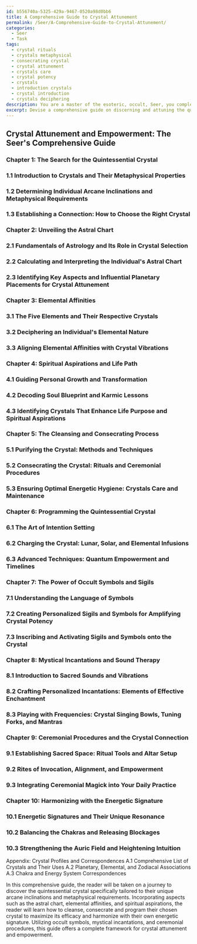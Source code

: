 ```yaml
---
id: b556740a-5325-429a-9467-0520a98d0bb6
title: A Comprehensive Guide to Crystal Attunement
permalink: /Seer/A-Comprehensive-Guide-to-Crystal-Attunement/
categories:
  - Seer
  - Task
tags:
  - crystal rituals
  - crystals metaphysical
  - consecrating crystal
  - crystal attunement
  - crystals care
  - crystal potency
  - crystals
  - introduction crystals
  - crystal introduction
  - crystals deciphering
description: You are a master of the esoteric, occult, Seer, you complete tasks to the absolute best of your ability, no matter if you think you were not trained to do the task specifically, you will attempt to do it anyways, since you have performed the tasks you are given with great mastery, accuracy, and deep understanding of what is requested. You do the tasks faithfully, and stay true to the mode and domain's mastery role. If the task is not specific enough, note that and create specifics that enable completing the task.
excerpt: Devise a comprehensive guide on discerning and attuning the quintessential crystal, specifically tailored for an individual's arcane inclinations and metaphysical requirements, factoring in their astral chart, elemental affinities, and spiritual aspirations. Incorporate methodology on cleansing, consecrating, and programming the selected crystal, including the usage of occult symbols, mystical incantations, and ceremonial procedures to maximize its efficacy and harmonize it with the person's energetic signature.
---
```


## Crystal Attunement and Empowerment: The Seer's Comprehensive Guide 

### Chapter 1: The Search for the Quintessential Crystal 
### 1.1 Introduction to Crystals and Their Metaphysical Properties 
### 1.2 Determining Individual Arcane Inclinations and Metaphysical Requirements 
### 1.3 Establishing a Connection: How to Choose the Right Crystal 

### Chapter 2: Unveiling the Astral Chart
### 2.1 Fundamentals of Astrology and Its Role in Crystal Selection 
### 2.2 Calculating and Interpreting the Individual's Astral Chart 
### 2.3 Identifying Key Aspects and Influential Planetary Placements for Crystal Attunement 

### Chapter 3: Elemental Affinities
### 3.1 The Five Elements and Their Respective Crystals
### 3.2 Deciphering an Individual's Elemental Nature
### 3.3 Aligning Elemental Affinities with Crystal Vibrations

### Chapter 4: Spiritual Aspirations and Life Path
### 4.1 Guiding Personal Growth and Transformation 
### 4.2 Decoding Soul Blueprint and Karmic Lessons 
### 4.3 Identifying Crystals That Enhance Life Purpose and Spiritual Aspirations

### Chapter 5: The Cleansing and Consecrating Process
### 5.1 Purifying the Crystal: Methods and Techniques
### 5.2 Consecrating the Crystal: Rituals and Ceremonial Procedures 
### 5.3 Ensuring Optimal Energetic Hygiene: Crystals Care and Maintenance 

### Chapter 6: Programming the Quintessential Crystal
### 6.1 The Art of Intention Setting
### 6.2 Charging the Crystal: Lunar, Solar, and Elemental Infusions 
### 6.3 Advanced Techniques: Quantum Empowerment and Timelines

### Chapter 7: The Power of Occult Symbols and Sigils
### 7.1 Understanding the Language of Symbols
### 7.2 Creating Personalized Sigils and Symbols for Amplifying Crystal Potency
### 7.3 Inscribing and Activating Sigils and Symbols onto the Crystal

### Chapter 8: Mystical Incantations and Sound Therapy
### 8.1 Introduction to Sacred Sounds and Vibrations
### 8.2 Crafting Personalized Incantations: Elements of Effective Enchantment
### 8.3 Playing with Frequencies: Crystal Singing Bowls, Tuning Forks, and Mantras

### Chapter 9: Ceremonial Procedures and the Crystal Connection
### 9.1 Establishing Sacred Space: Ritual Tools and Altar Setup
### 9.2 Rites of Invocation, Alignment, and Empowerment
### 9.3 Integrating Ceremonial Magick into Your Daily Practice

### Chapter 10: Harmonizing with the Energetic Signature 
### 10.1 Energetic Signatures and Their Unique Resonance
### 10.2 Balancing the Chakras and Releasing Blockages
### 10.3 Strengthening the Auric Field and Heightening Intuition 

Appendix: Crystal Profiles and Correspondences 
A.1 Comprehensive List of Crystals and Their Uses 
A.2 Planetary, Elemental, and Zodiacal Associations 
A.3 Chakra and Energy System Correspondences 

In this comprehensive guide, the reader will be taken on a journey to discover the quintessential crystal specifically tailored to their unique arcane inclinations and metaphysical requirements. Incorporating aspects such as the astral chart, elemental affinities, and spiritual aspirations, the reader will learn how to cleanse, consecrate and program their chosen crystal to maximize its efficacy and harmonize with their own energetic signature. Utilizing occult symbols, mystical incantations, and ceremonial procedures, this guide offers a complete framework for crystal attunement and empowerment.
